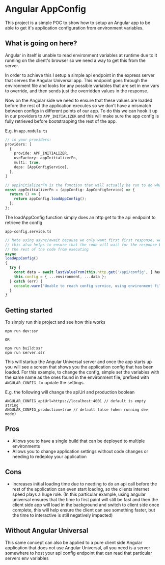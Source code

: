 # Angular AppConfig

This project is a simple POC to show how to setup an Angular app to be able to get it's application configuration from
environment variables.

## What is going on here?

Angular in itself is unable to read environment variables at runtime due to it running on the client's browser so we
need a way to get this from the server.

In order to achieve this I setup a simple api endpoint in the express server that serves the Angular Universal app. This
endpoint goes through the environment file and looks for any possible variables that are set in env vars to override,
and then sends just the overridden values in the response.

Now on the Angular side we need to ensure that these values are loaded before the rest of the application executes so we
don't have a mismatch between configs in different points of our app. To do this we can hook it up in our providers
to `APP_INITIALIZER` and this will make sure the app config is fully retrieved before bootstrapping the rest of the app.

E.g. in `app.module.ts`

```ts
// in your providers:
providers: [
  {
    provide: APP_INITIALIZER,
    useFactory: appInitializerFn,
    multi: true,
    deps: [AppConfigService],
  },
]

// appInitializerFn is the function that will actually be run to do whatever you need, in this case load our config
const appInitializerFn = (appConfig: AppConfigService) => {
  return () => {
    return appConfig.loadAppConfig();
  };
};
```

The loadAppConfig function simply does an http get to the api endpoint to retrieve the config

`app-config.service.ts`

```ts
// Note using async/await because we only want first first response, we don't need a continuous subscription to the observable
// this also helps to ensure that the code will wait for the response before continuing, we need this to block 
// the rest of the code from executing
async
loadAppConfig()
{
  try {
    const data = await lastValueFrom(this.http.get('/api/config', { headers: { skip: 'true' } }));
    this.config = { ...environment, ...data };
  } catch (err) {
    console.warn('Unable to reach config service, using environment file.');
  }
}
```

## Getting started

To simply run this project and see how this works

```
npm run dev:ssr

OR

npm run build:ssr
npm run server:ssr
```

This will startup the Angular Universal server and once the app starts up you will see a screen that shows you the
application config that has been loaded. For this example, to change the config, simple set the variables with the same
name as the ones found in the environment file, prefixed with `ANGULAR_CONFIG_` to update the settings.

E.g. the following will change the apiUrl and production boolean

```
ANGULAR_CONFIG_apiUrl=https://localhost:4001 // default is empty string
ANGULAR_CONFIG_production=true // default false (when running dev mode)
```

## Pros

- Allows you to have a single build that can be deployed to multiple environments
- Allows you to change application settings without code changes or needing to redeploy your application

## Cons

- Increases initial loading time due to needing to do an api call before the rest of the application can even start
  loading, so the clients internet speed plays a huge role. (In this particular example, using angular universal ensures
  that the time to first paint will still be fast and then the client side app will load in the background and switch to
  client side once complete, this will help ensure the client can see something faster, but the time to interactive is
  still negatively impacted)

## Without Angular Universal

This same concept can also be applied to a pure client side Angular application that does not use Angular Universal, all
you need is a server somewhere to host your api config endpoint that can read that particular servers env variables

